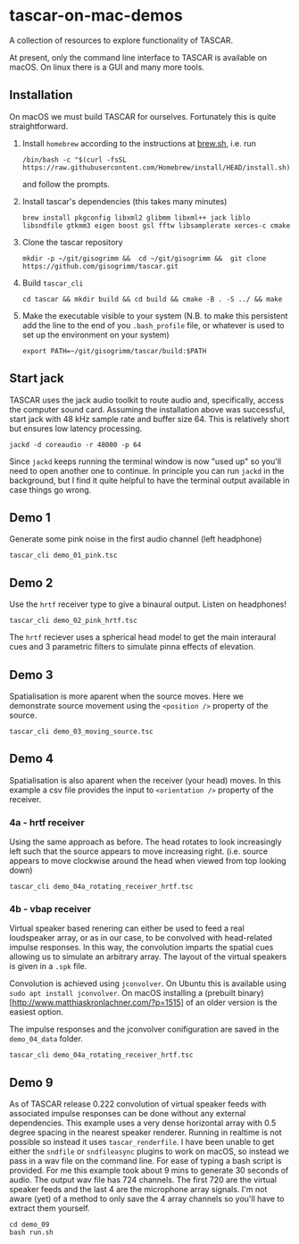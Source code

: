 # tascar-on-mac-demos
A collection of resources to explore functionality of TASCAR.

At present, only the command line interface to TASCAR is available on macOS.  On linux there is a GUI and many more tools.

## Installation

On macOS we must build TASCAR for ourselves. Fortunately this is quite straightforward.

1. Install `homebrew` according to the instructions at [brew.sh](http://https://brew.sh/), i.e. run

    ```
    /bin/bash -c "$(curl -fsSL https://raw.githubusercontent.com/Homebrew/install/HEAD/install.sh)"
    ```
    
    and follow the prompts.

1. Install tascar's dependencies (this takes many minutes)

    ```
    brew install pkgconfig libxml2 glibmm libxml++ jack liblo libsndfile gtkmm3 eigen boost gsl fftw libsamplerate xerces-c cmake
    ``` 

1. Clone the tascar repository

    ```
    mkdir -p ~/git/gisogrimm &&  cd ~/git/gisogrimm &&  git clone https://github.com/gisogrimm/tascar.git
    ```

1. Build `tascar_cli`

    ```
    cd tascar && mkdir build && cd build && cmake -B . -S ../ && make
    ``` 

1. Make the executable visible to your system (N.B. to make this persistent add the line to the end of you `.bash_profile` file, or whatever is used to set up the environment on your system)

    ```
    export PATH=~/git/gisogrimm/tascar/build:$PATH
    ```


## Start jack

TASCAR uses the jack audio toolkit to route audio and, specifically, access the computer sound card.  Assuming the installation above was successful, start jack with 48 kHz sample rate and buffer size 64.  This is relatively short but ensures low latency processing.

```
jackd -d coreaudio -r 48000 -p 64
```

Since `jackd` keeps running the terminal window is now "used up" so you'll need to open another one to continue.  In principle you can run `jackd` in the background, but I find it quite helpful to have the terminal output available in case things go wrong.

## Demo 1

Generate some pink noise in the first audio channel (left headphone)
```
tascar_cli demo_01_pink.tsc
```


## Demo 2
Use the `hrtf` receiver type to give a binaural output. Listen on headphones!

```
tascar_cli demo_02_pink_hrtf.tsc
```
The `hrtf` reciever uses a spherical head model to get the main interaural cues and 3 parametric filters to simulate pinna effects of elevation.


## Demo 3
Spatialisation is more aparent when the source moves. Here we demonstrate source movement using the `<position />` property of the source.

```
tascar_cli demo_03_moving_source.tsc
```

## Demo 4

Spatialisation is also aparent when the receiver (your head) moves.  In this example a csv file provides the input to `<orientation />` property of the receiver.

### 4a - hrtf receiver

Using the same approach as before. The head rotates to look increasingly left such that the source appears to move increasing right. (i.e. source appears to move clockwise around the head when viewed from top looking down)

```
tascar_cli demo_04a_rotating_receiver_hrtf.tsc
```

### 4b - vbap receiver

Virtual speaker based renering can either be used to feed a real loudspeaker array, or as in our case, to be convolved with head-related impulse responses.  In this way, the convolution imparts the spatial cues allowing us to simulate an arbitrary array.  The layout of the virtual speakers is given in a `.spk` file.

Convolution is achieved using `jconvolver`. On Ubuntu this is available using `sudo apt install jconvolver`.  On macOS installing a (prebuilt binary)[http://www.matthiaskronlachner.com/?p=1515] of an older version is the easiest option.

The impulse responses and the jconvolver conifiguration are saved in the `demo_04_data` folder. 


```
tascar_cli demo_04a_rotating_receiver_hrtf.tsc
```

## Demo 9
As of TASCAR release 0.222 convolution of virtual speaker feeds with associated impulse responses can be done without any external dependencies. This example uses a very dense horizontal array with 0.5 degree spacing in the nearest speaker renderer.  Running in realtime is not possible so instead it uses `tascar_renderfile`. I have been unable to get either the `sndfile` or `sndfileasync` plugins to work on macOS, so instead we pass in a wav file on the command line.  For ease of typing a bash script is provided.  For me this example took about 9 mins to generate 30 seconds of audio.  The output wav file has 724 channels. The first 720 are the virtual speaker feeds and the last 4 are the microphone array signals.  I'm not aware (yet) of a method to only save the 4 array channels so you'll have to extract them yourself.
```
cd demo_09
bash run.sh
```
